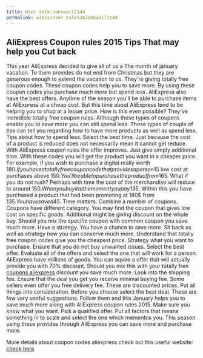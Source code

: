 ```yaml
---
title: User talk:Johnwall7144
permalink: wikis/User_talk%3AJohnwall7144
---
```


AliExpress Coupon rules 2015 Tips That may help you Cut back
------------------------------------------------------------

This year AliExpress decided to give all of us a The month of january
vacation. To them provides do not end from Christmas but they are
generous enough to extend the vacation to us. They're giving totally
free coupon codes. These coupon codes help you to save more. By using
these coupon codes you purchase much more but spend less. AliExpress
also have the best offers. Anytime of the season you'll be able to
purchase items at AliExpress at a cheap cost. But this time about
AliExpress tend to be helping you to shop at a lesser price. How is this
even possible? They've incredible totally free coupon rules. Although
these types of coupons enable you to save more you can still spend less.
These types of couple of tips can tell you regarding how to have more
products as well as spend less. Tips about how to spend less. Select the
best time. Just because the cost of a product is reduced does not
necessarily mean it cannot get reduce. With AliExpress coupon rules the
offer improves. Just give simply additional time. With these codes you
will get the product you want in a cheaper price. For example, if you
wish to purchase a digital really worth 180$. If you have a totally free
coupon code that provides a person 15$ low cost at purchases above 150$.
You'll be able to purchase the product from 165$. What if you do not
rush? Perhaps with time the cost of the merchandise will reduce to
around 150$.When you buy it at the moment you pay 135$. Within this you
have purchased a product that had been promoting at 180$ from 135$. You
have saved 45$. Time matters. Combine a number of coupons. Coupons have
different category. You may find the coupon that gives low cost on
specific goods. Additional might be giving discount on the whole buy.
Should you mix the specific coupon with common coupon you save much
more. Have a strategy. You have a chance to save more. Sit back as well
as strategy how you can conserve much more. Understand that totally free
coupon codes give you the cheapest price. Strategy what you want to
purchase. Ensure that you do not buy unwanted issues. Select the best
offer. Evaluate all of the offers and select the one that will work for
a person. AliExpress have millions of goods. You can aquire a offer that
will actually provide you with 70% discount. Should you mix this with
your totally free [coupons aliexpress](http://99off.net/) discount you
save much more. Look into the shipping fee. Ensure that the deal you get
you receive minimal buying fee. Some sellers even offer you free
delivery fee. These are discounted prices. Put all things into
consideration. Before you choose select the best deal. These are few
very useful suggestions. Follow them and this January helps you to save
much more along with AliExpress coupon rules 2015. Make sure you know
what you want. Pick a qualified offer. Put all factors that means
something in to scale and select the one which mementos you. This season
using these provides through AliExpress you can save more and purchase
more.

More details about coupon codes aliexpress check out this useful
website: [check here](http://99off.net/)
